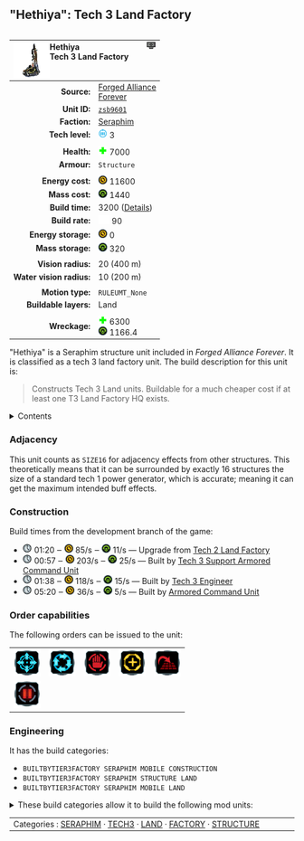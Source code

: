 "Hethiya": Tech 3 Land Factory
----
<table align="right">
    <thead>
        <tr>
            <th align="left" colspan="2">
                <img align="left" src="icons/units/ZSB9601_icon.png" title="Hethiya unit icon" /><img align="right" src="icons/strategicicons/icon_factory3_land_rest.png" title="icon_factory3_land" />Hethiya<br />Tech 3 Land Factory
            </th>
        </tr>
    </thead>
    <tbody>
        <tr>
            <td align="right"><strong>Source:</strong></td>
            <td><a href="Forged Alliance Forever">Forged Alliance<br />Forever</a></td>
        </tr>
        <tr>
            <td align="right"><strong>Unit ID:</strong></td>
            <td><a href="https://github.com/FAForever/fa/D:/faf-development/fa/units/ZSB9601/ZSB9601_unit.bp"><code>zsb9601</code></a></td>
        </tr>
        <tr>
            <td align="right"><strong>Faction:</strong></td>
            <td><a href="_categories.SERAPHIM">Seraphim</a></td>
        </tr>
        <tr>
            <td align="right"><strong>Tech level:</strong></td>
            <td><img src="icons/T3.png" title="Tech 3" /> 3</td>
        </tr>
        <tr><td align="center" colspan="2"></td></tr>
        <tr>
            <td align="right"><strong>Health:</strong></td>
            <td><img src="icons/health.png" title="Health" /> 7000</td>
        </tr>
        <tr>
            <td align="right"><strong>Armour:</strong></td>
            <td><code>Structure</code></td>
        </tr>
        <tr><td align="center" colspan="2"></td></tr>
        <tr>
            <td align="right"><strong>Energy cost:</strong></td>
            <td><img src="icons/energy.png" title="Energy" /> 11600</td>
        </tr>
        <tr>
            <td align="right"><strong>Mass cost:</strong></td>
            <td><img src="icons/mass.png" title="Mass" /> 1440</td>
        </tr>
        <tr>
            <td align="right"><strong>Build time:</strong></td>
            <td>3200 (<a href="#construction">Details</a>)</td>
        </tr>
        <tr>
            <td align="right"><strong>Build rate:</strong></td>
            <td><img src="icons/build.png" title="Build" /> 90</td>
        </tr>
        <tr>
            <td align="right"><strong>Energy storage:</strong></td>
            <td><img src="icons/energy.png" title="Energy" /> 0</td>
        </tr>
        <tr>
            <td align="right"><strong>Mass storage:</strong></td>
            <td><img src="icons/mass.png" title="Mass" /> 320</td>
        </tr>
        <tr><td align="center" colspan="2"></td></tr>
        <tr>
            <td align="right"><strong>Vision radius:</strong></td>
            <td> <span title="0.40 km, 0.25 mi">20 (400 m)</span></td>
        </tr>
        <tr>
            <td align="right"><strong>Water vision radius:</strong></td>
            <td> <span title="0.20 km, 0.12 mi">10 (200 m)</span></td>
        </tr>
        <tr><td align="center" colspan="2"></td></tr>
        <tr>
            <td align="right"><strong>Motion type:</strong></td>
            <td><code>RULEUMT_None</code></td>
        </tr>
        <tr>
            <td align="right"><strong>Buildable layers:</strong></td>
            <td>Land</td>
        </tr>
        <tr><td align="center" colspan="2"></td></tr>
        <tr>
            <td align="right"><strong>Wreckage:</strong></td>
            <td><img src="icons/health.png" title="Health" /> 6300<br /><img src="icons/mass.png" title="Mass" /> 1166.4</td>
        </tr>
    </tbody>
</table>

"Hethiya" is a Seraphim structure unit included in *Forged Alliance Forever*.
It is classified as a tech 3 land factory unit.
The build description for this unit is:

<blockquote>Constructs Tech 3 Land units. Buildable for a much cheaper cost if at least one T3 Land Factory HQ exists.</blockquote>

<details>
<summary>Contents</summary>

1. – <a href="#adjacency">Adjacency</a>
2. – <a href="#construction">Construction</a>
3. – <a href="#order-capabilities">Order capabilities</a>
4. – <a href="#engineering">Engineering</a>
</details>

### Adjacency
This unit counts as `SIZE16` for adjacency effects from other structures. This theoretically means that it can be surrounded by exactly 16 structures the size of a standard tech 1 power generator, which is accurate; meaning it can get the maximum intended buff effects. 

### Construction
Build times from the development branch of the game:
* <img src="icons/time.png" title="Time" /> 01:20 ‒ <img src="icons/energy.png" title="Energy" /> 85/s ‒ <img src="icons/mass.png" title="Mass" /> 11/s — Upgrade from <a href="ZSB9501">Tech 2 Land Factory</a>
* <img src="icons/time.png" title="Time" /> 00:57 ‒ <img src="icons/energy.png" title="Energy" /> 203/s ‒ <img src="icons/mass.png" title="Mass" /> 25/s — Built by <a href="XSL0301">Tech 3 Support Armored Command Unit</a>
* <img src="icons/time.png" title="Time" /> 01:38 ‒ <img src="icons/energy.png" title="Energy" /> 118/s ‒ <img src="icons/mass.png" title="Mass" /> 15/s — Built by <a href="XSL0309">Tech 3 Engineer</a>
* <img src="icons/time.png" title="Time" /> 05:20 ‒ <img src="icons/energy.png" title="Energy" /> 36/s ‒ <img src="icons/mass.png" title="Mass" /> 5/s — Built by <a href="XSL0001">Armored Command Unit</a>

### Order capabilities
The following orders can be issued to the unit:
<table>
<td><img float="left" src="icons/orders/move.png" title="Move" /></td>
<td><img float="left" src="icons/orders/patrol.png" title="Patrol" /></td>
<td><img float="left" src="icons/orders/stop.png" title="Stop" /></td>
<td><img float="left" src="icons/orders/guard.png" title="Assist" /></td>
<td><img float="left" src="icons/orders/stand-ground.png" title="Fire State" /></td>
<tr>
<td><img float="left" src="icons/orders/pause.png" title="Pause Construction
Pause/unpause current construction order" /></td>
</table>

### Engineering
It has the build categories:
* <code>BUILTBYTIER3FACTORY SERAPHIM MOBILE CONSTRUCTION</code>
* <code>BUILTBYTIER3FACTORY SERAPHIM STRUCTURE LAND</code>
* <code>BUILTBYTIER3FACTORY SERAPHIM MOBILE LAND</code>


<details>
<summary>These build categories allow it to build the following mod units:

</summary>

<table>
    <tr>
        <td><img src="icons/T1.png" title="T1" /></td>
        <td><a href="XSL0105"><img src="icons/units/XSL0105_icon.png" title="Tech 1 Engineer" width="64px" /></a></td>
        <td><a href="XSL0101"><img src="icons/units/XSL0101_icon.png" title="Tech 1 Combat Scout" width="64px" /></a></td>
        <td><a href="XSL0201"><img src="icons/units/XSL0201_icon.png" title="Tech 1 Medium Tank" width="64px" /></a></td>
        <td><a href="XSL0104"><img src="icons/units/XSL0104_icon.png" title="Tech 1 Mobile Anti-Air Gun" width="64px" /></a></td>
        <td><a href="XSL0103"><img src="icons/units/XSL0103_icon.png" title="Tech 1 Mobile Light Artillery" width="64px" /></a></td>
    </tr>
    <tr>
        <td><img src="icons/T2.png" title="T2" /></td>
        <td><a href="XSL0208"><img src="icons/units/XSL0208_icon.png" title="Tech 2 Engineer" width="64px" /></a></td>
        <td><a href="XSL0202"><img src="icons/units/XSL0202_icon.png" title="Tech 2 Assault Bot" width="64px" /></a></td>
        <td><a href="XSL0203"><img src="icons/units/XSL0203_icon.png" title="Tech 2 Hover Tank" width="64px" /></a></td>
        <td><a href="XSL0205"><img src="icons/units/XSL0205_icon.png" title="Tech 2 Mobile Anti-Air Cannon" width="64px" /></a></td>
        <td><a href="XSL0111"><img src="icons/units/XSL0111_icon.png" title="Tech 2 Mobile Missile Launcher" width="64px" /></a></td>
    </tr>
    <tr>
        <td><img src="icons/T3.png" title="T3" /></td>
        <td><a href="XSL0309"><img src="icons/units/XSL0309_icon.png" title="Tech 3 Engineer" width="64px" /></a></td>
        <td><a href="XSL0303"><img src="icons/units/XSL0303_icon.png" title="Tech 3 Siege Tank" width="64px" /></a></td>
        <td><a href="XSL0305"><img src="icons/units/XSL0305_icon.png" title="Tech 3 Sniper Bot" width="64px" /></a></td>
        <td><a href="DSLK004"><img src="icons/units/DSLK004_icon.png" title="Tech 3 Lightning Tank" width="64px" /></a></td>
        <td><a href="XSL0304"><img src="icons/units/XSL0304_icon.png" title="Tech 3 Mobile Heavy Artillery" width="64px" /></a></td>
        <td><a href="XSL0307"><img src="icons/units/XSL0307_icon.png" title="Tech 3 Mobile Shield Generator" width="64px" /></a></td>
    </tr>
</table>

</details>


<table align="center">
<td width="1215px">Categories : 
<a href="_categories.SERAPHIM">SERAPHIM</a> · 
<a href="_categories.TECH3">TECH3</a> · 
<a href="_categories.LAND">LAND</a> · 
<a href="_categories.FACTORY">FACTORY</a> · 
<a href="_categories.STRUCTURE">STRUCTURE</a></td>
</table>
